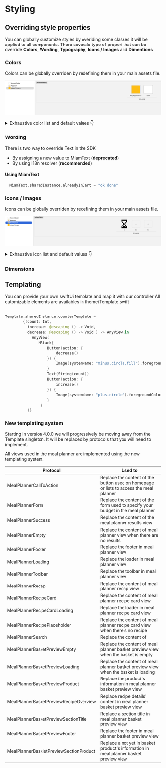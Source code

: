# Styling



## Overriding style properties

You can globally customize styles by overiding some classes it will be applied to all components.
There severale type of properi that can be override **Colors**, **Wording**, **Typography**, **Icons / Images** and **Dimentions**


### Colors

Colors can be globally overriden by redefining them in your main assets file.

![color override sample](./img/colorOverrideSample.png)

<details>
  <summary>Exhaustive color list and default values 👇</summary>
  <div>
    <div>
    <table>
   <tr>
        <th> Name </th>
        <th>Default value</th>
    </tr>
    <tr>
        <td>miamBlack</td>
        <td>#252525</td>
    </tr>
     <tr>
        <td>miamBlack20</td>
        <td>#202020</td>
    </tr>
     <tr>
        <td>miamBorder</td>
        <td>#DDDDDD</td>
    </tr>
     <tr>
        <td>miamBorderLight</td>
        <td>#E9E9E9</td>
    </tr>
     <tr>
        <td>miamDanger</td>
        <td>#F47F7A</td>
    </tr>
     <tr>
        <td>miamGrey</td>
        <td>#676767</td>
    </tr>
     <tr>
        <td>miamGreySurface</td>
        <td>#EDEDED</td>
    </tr>
     <tr>
        <td>miamInfo</td>
        <td>#44D6B3</td>
    </tr>
     <tr>
        <td>miamLightGrey</td>
        <td>#9F9F9F</td>
    </tr>
     <tr>
        <td>miamMusterd</td>
        <td>#FFC700</td>
    </tr>
      <tr>
        <td>miamNeutralGrey</td>
        <td>#575756</td>
    </tr>
      <tr>
        <td>miamPrimary</td>
        <td>#037E92</td>
    </tr>
      <tr>
        <td>miamPrimaryDark</td>
        <td>#005562</td>
    </tr>
      <tr>
        <td>miamPrimaryLight</td>
        <td>#BED5DC</td>
    </tr>
      <tr>
        <td>miamPrimaryLighter</td>
        <td>#F3F9FA</td>
    </tr>
     <tr>
        <td>miamPrimaryText</td>
        <td>#007E92</td>
    </tr>
     <tr>
        <td>miamSecondary</td>
        <td>#E61845</td>
    </tr>
     <tr>
        <td>miamSecondaryText</td>
        <td>#4B555D</td>
    </tr>
     <tr>
        <td>miamSuccess</td>
        <td>#44D6B3</td>
    </tr>
     <tr>
        <td>miamTernary</td>
        <td>#209B8F</td>
    </tr>
     <tr>
        <td>miamUnpureWhite</td>
        <td>#FEFEFE</td>
    </tr>
     <tr>
        <td>miamWarning</td>
        <td>#FFDAA3</td>
    </tr>
     <tr>
        <td>miamWhite</td>
        <td>#FAFCFE</td>
    </tr>
</table>
    
    </div>
    <br/>
    
  </div>
</details>


### Wording

There is two way to override Text in the SDK

- By assigning a new value to MiamText (**deprecated**)
- By using I18n resolver (**recommended**)

#### Using MiamText

```swift
  MiamText.sharedInstance.alreadyInCart = "ok done"
```


### Icons / Images

Icons can be globally overriden by redefining them in your main assets file.

![icon override sample](./img/iconOverrideSample.png)

<details>
  <summary>Exhaustive icon list and default values 👇</summary>
  <div>
    <div>
    <table>
   <tr>
        <th> Name </th>
        <th>Default icon</th>
    </tr>
    
</table>
    
    </div>
    <br/>
    
  </div>
</details>



### Dimensions


## Templating

You can provide your own swiftUi template and map it with our controller
All cutomizable elements are availables in theme/Template.swift

```swift

Template.sharedInstance.counterTemplate =
        {(count: Int,
          increase: @escaping () -> Void,
          decrease: @escaping () -> Void ) -> AnyView in
            AnyView(
               HStack{
                   Button(action: {
                       decrease()
                   }) {
                       Image(systemName: "minus.circle.fill").foregroundColor(.red)
                   }
                   Text(String(count))
                   Button(action: {
                       increase()
                   }) {
                       Image(systemName: "plus.circle").foregroundColor(.blue)
                   }
                }
          )}
```

### New templating system

Starting in version 4.0.0 we will progressively be moving away from the Template singleton. It will be replaced by protocols that you will need to implement.

All views used in the meal planner are implemented using the new templating system. 

| Protocol                              | Used to                                        |
|---------------------------------------|-------------------------------------------------|
| MealPlannerCallToAction               | Replace the content of the button used on homepage or lists to access the meal planner  |
| MealPlannerForm                       | Replace the content of the form used to specify your budget in the meal planner |
| MealPlannerSuccess                    | Replace the content of the meal planner results view |
| MealPlannerEmpty                      | Replace the content of meal planner view when there are no results |
| MealPlannerFooter                     | Replace the footer in meal planner view |
| MealPlannerLoading                    | Replace the loader in meal planner view |
| MealPlannerToolbar                    | Replace the toolbar in meal planner view |
| MealPlannerRecap                      | Replace the content of meal planner recap view |
| MealPlannerRecipeCard                 | Replace the content of meal planner recipe card view |
| MealPlannerRecipeCardLoading          | Replace the loader in meal planner recipe card view |
| MealPlannerRecipePlaceholder          | Replace the content of meal planner recipe card view when there's no recipe |
| MealPlannerSearch                     | Replace the content of 
| MealPlannerBasketPreviewEmpty         | Replace the content of meal planner basket preview view when the basket is empty |
| MealPlannerBasketPreviewLoading       | Replace the content of meal planner basket preview view when the basket is loading |
| MealPlannerBasketPreviewProduct       | Replace the product's information in meal planner basket preview view |
| MealPlannerBasketPreviewRecipeOverview | Replace recipe details' content in meal planner basket preview view |
| MealPlannerBasketPreviewSectionTitle  | Replace a section title in meal planner basket preview view |
| MealPlannerBasketPreviewFooter        | Replace the footer in meal planner basket preview view |
| MealPlannerBaskletPreviewSectionProduct | Replace a not yet in basket product's information in meal planner basket preview view |
